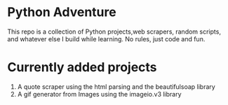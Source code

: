 # Python Adventure
This repo is a collection of Python projects,web scrapers, random scripts, and whatever else I build while learning. No rules, just code and fun.
# Currently added projects
1. A quote scraper using the html parsing and the beautifulsoap library
2. A gif generator from Images using the imageio.v3 library

